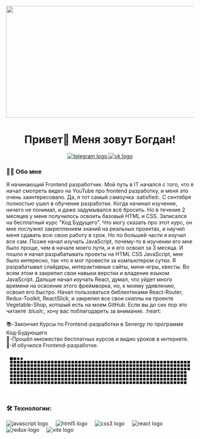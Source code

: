 <br clear="both">

<div align="center">
  <img height="300" width="600" src="https://user-images.githubusercontent.com/74038190/225813708-98b745f2-7d22-48cf-9150-083f1b00d6c9.gif"  />
</div>
<h1 align="center">Привет👋 Меня зовут Богдан!</h1>
<div align="center">
  <a href="https://t.me/bogdasha03" target="_blank">
    <img src="https://img.shields.io/static/v1?message=Telegram&logo=telegram&label=&color=2CA5E0&logoColor=white&labelColor=&style=for-the-badge" height="25" alt="telegram logo"  />
  </a>
  <a href="https://vk.com/bodyyyyyy" target="_bla">
    <img src="https://camo.githubusercontent.com/df1d5a1771fd510f6accea077e9f0786dceb2c277e7de9942a9d98d97d1ec349/68747470733a2f2f696d672e736869656c64732e696f2f62616467652f2d564b2d3333333f7374796c653d666f722d7468652d6261646765266c6f676f3d566b266c6f676f436f6c6f723d323741304439" height="25" alt="vk logo"  />
  </a>
  <h3 align="left">👩‍💻  Обо мне</h3>
  <p align="left">Я начинающий Frontend разработчик. Мой путь в IT начался с того, что я начал смотреть видео на YouTube про frontend разработку, и меня это очень заинтересовало. Да, я тот самый самоучка :satisfied:. С сентября полностью ушел в обучение разработки. Когда начинал изучение, ничего не понимал, и даже задумывался всё бросить. Но в течение 2 месяцев у меня получилось освоить базовый HTML и CSS. Записался на бесплатный курс "Код Будущего". Что могу сказать про этот курс, он мне послужил закреплением знаний на реальных проектах, и научил меня сдавать всю свою работу в срок. Но по большей части я изучал все сам. Позже начал изучать JavaScript, почему-то в изучении его мне было проще, чем в начале моего пути, и я его освоил за 3 месяца. И пошло я начал разрабатывать проекты на HTML CSS JavaScript, мне было интересно, так что я мог провести за компьютером сутки. Я разрабатывал слайдеры, интерактивные сайты, мини-игры, квесты. Во всем этом я закрепил свои навыки верстки и владение языком JavaScript. Дальше начал изучать React, думал, что уйдет много времени на освоение этого фреймворка, но, к моему удивлению, освоил его быстро. Начал пользоваться библиотеками React-Router, Redux-Toolkit, ReactSlick, и закрепил все свои скиллы на проекте Vegetable-Shop, который есть на моем GitHub. Если вы до сих пор это читаете :blush:, хочу вас поблагодарить за внимание. :heart: <br><br> 📚-Закончил Курсы по Frontend-разработки в Senergy по программе Код-Будующего<br>🔭-Прошёл множество бесплатных курсов и видио уроков в интернете.<br>🌟-И обучился Frontend-разработке.</p>
</div>
<p align="center">
 <img width="600" src="github-snake.svg" alt="snake"/>
</p>
<h3 align="left">🛠 Технологии:</h3>
<div align="left">
  <img src="https://cdn.jsdelivr.net/gh/devicons/devicon/icons/javascript/javascript-original.svg" height="40" alt="javascript logo"  />
  <img width="12" />
  <img src="https://cdn.jsdelivr.net/gh/devicons/devicon/icons/html5/html5-original.svg" height="40" alt="html5 logo"  />
  <img width="12" />
  <img src="https://cdn.jsdelivr.net/gh/devicons/devicon/icons/css3/css3-original.svg" height="40" alt="css3 logo"  />
  <img width="12" />
  <img src="https://cdn.jsdelivr.net/gh/devicons/devicon/icons/react/react-original.svg" height="40" alt="react logo"  />
  <img width="12" />
   <img src="https://icon-icons.com/icons2/2415/PNG/512/redux_original_logo_icon_146365.png" height="40" alt="redux-logo"  />
  <img width="12" />
  <img src="https://skillicons.dev/icons?i=vite" height="40" alt="vite logo"  />
  <img width="12" />



